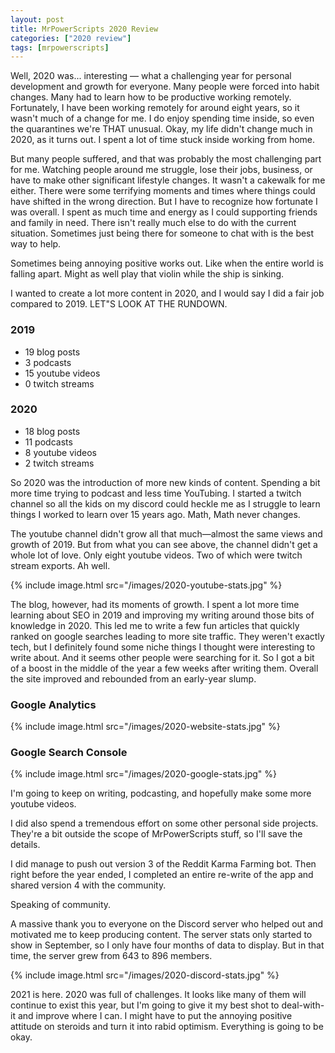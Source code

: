 ```yaml
---
layout: post
title: MrPowerScripts 2020 Review
categories: ["2020 review"]
tags: [mrpowerscripts]
---
```


Well, 2020 was... interesting — what a challenging year for personal development and growth for everyone. Many people were forced into habit changes. Many had to learn how to be productive working remotely. Fortunately, I have been working remotely for around eight years, so it wasn't much of a change for me. I do enjoy spending time inside, so even the quarantines we're THAT unusual. Okay, my life didn't change much in 2020, as it turns out. I spent a lot of time stuck inside working from home.

But many people suffered, and that was probably the most challenging part for me. Watching people around me struggle, lose their jobs, business, or have to make other significant lifestyle changes. It wasn't a cakewalk for me either. There were some terrifying moments and times where things could have shifted in the wrong direction. But I have to recognize how fortunate I was overall. I spent as much time and energy as I could supporting friends and family in need. There isn't really much else to do with the current situation. Sometimes just being there for someone to chat with is the best way to help.

Sometimes being annoying positive works out. Like when the entire world is falling apart. Might as well play that violin while the ship is sinking.

I wanted to create a lot more content in 2020, and I would say I did a fair job compared to 2019. LET"S LOOK AT THE RUNDOWN.

### 2019

- 19 blog posts
- 3 podcasts
- 15 youtube videos
- 0 twitch streams

### 2020

- 18 blog posts
- 11 podcasts
- 8 youtube videos
- 2 twitch streams

So 2020 was the introduction of more new kinds of content. Spending a bit more time trying to podcast and less time YouTubing. I started a twitch channel so all the kids on my discord could heckle me as I struggle to learn things I worked to learn over 15 years ago. Math, Math never changes.

The youtube channel didn't grow all that much—almost the same views and growth of 2019. But from what you can see above, the channel didn't get a whole lot of love. Only eight youtube videos. Two of which were twitch stream exports. Ah well.

{% include image.html src="/images/2020-youtube-stats.jpg" %}

The blog, however, had its moments of growth. I spent a lot more time learning about SEO in 2019 and improving my writing around those bits of knowledge in 2020. This led me to write a few fun articles that quickly ranked on google searches leading to more site traffic. They weren't exactly tech, but I definitely found some niche things I thought were interesting to write about. And it seems other people were searching for it. So I got a bit of a boost in the middle of the year a few weeks after writing them. Overall the site improved and rebounded from an early-year slump.

### Google Analytics

{% include image.html src="/images/2020-website-stats.jpg" %}

### Google Search Console

{% include image.html src="/images/2020-google-stats.jpg" %}

I'm going to keep on writing, podcasting, and hopefully make some more youtube videos.  

I did also spend a tremendous effort on some other personal side projects. They're a bit outside the scope of MrPowerScripts stuff, so I'll save the details.

I did manage to push out version 3 of the Reddit Karma Farming bot. Then right before the year ended, I completed an entire re-write of the app and shared version 4 with the community.

Speaking of community.

A massive thank you to everyone on the Discord server who helped out and motivated me to keep producing content. The server stats only started to show in September, so I only have four months of data to display. But in that time, the server grew from 643 to 896 members.

{% include image.html src="/images/2020-discord-stats.jpg" %}

2021 is here. 2020 was full of challenges. It looks like many of them will continue to exist this year, but I'm going to give it my best shot to deal-with-it and improve where I can. I might have to put the annoying positive attitude on steroids and turn it into rabid optimism. Everything is going to be okay.
